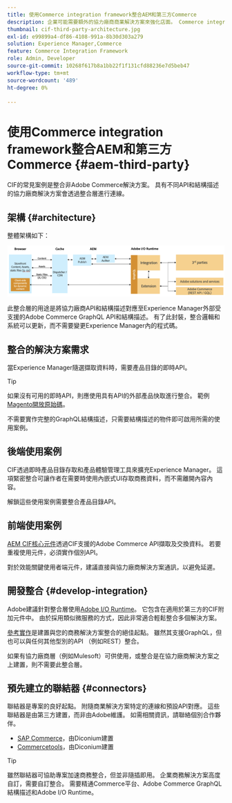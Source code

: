 ```yaml
---
title: 使用Commerce integration framework整合AEM和第三方Commerce
description: 企業可能需要額外的協力廠商商業解決方案來強化店面。 Commerce integration framework(CIF)可用於這類整合案例，以使用I/O Runtime將協力廠商商務解決方案連線至Adobe Experience Manager。
thumbnail: cif-third-party-architecture.jpg
exl-id: e99899a4-df86-4108-991a-8b30d303a279
solution: Experience Manager,Commerce
feature: Commerce Integration Framework
role: Admin, Developer
source-git-commit: 10268f617b8a1bb22f1f131cfd88236e7d5beb47
workflow-type: tm+mt
source-wordcount: '489'
ht-degree: 0%

---
```


# 使用Commerce integration framework整合AEM和第三方Commerce {#aem-third-party}

CIF的常見案例是整合非Adobe Commerce解決方案。 具有不同API和結構描述的協力廠商解決方案會透過整合層進行連線。

## 架構 {#architecture}

整體架構如下：

![AEM非Magento/協力廠商架構概述](../assets//AEM_nonMagento_Architecture.png)

此整合層的用途是將協力廠商API和結構描述對應至Experience Manager外部受支援的Adobe Commerce GraphQL API和結構描述。 有了此封裝，整合邏輯和系統可以更新，而不需要變更Experience Manager內的程式碼。

## 整合的解決方案需求

當Experience Manager隨選擷取資料時，需要產品目錄的即時API。

>[!TIP]
>
>如果沒有可用的即時API，則應使用具有API的外部產品快取進行整合。 範例[Magento開放原始碼](https://business.adobe.com/products/magento/open-source.html)。

不需要實作完整的GraphQL結構描述，只需要結構描述的物件即可啟用所需的使用案例。

## 後端使用案例

CIF透過即時產品目錄存取和產品體驗管理工具來擴充Experience Manager。 這項緊密整合可讓作者在需要時使用內嵌式UI存取商務資料，而不需離開內容內容。

解鎖這些使用案例需要整合產品目錄API。

## 前端使用案例

[AEM CIF核心元件](https://github.com/adobe/aem-core-cif-components)透過CIF支援的Adobe Commerce API擷取及交換資料。 若要重複使用元件，必須實作個別API。

對於效能關鍵使用者端元件，建議直接與協力廠商解決方案通訊，以避免延遲。

## 開發整合 {#develop-integration}

Adobe建議針對整合層使用[Adobe I/O Runtime](https://developer.adobe.com/apis/experienceplatform/runtime.html)。 它包含在適用於第三方的CIF附加元件中。 由於採用類似微服務的方式，因此非常適合輕鬆整合多個解決方案。

[參考實作](https://github.com/adobe/commerce-cif-graphql-integration-reference)是建置與您的商務解決方案整合的絕佳起點。 雖然其支援GraphQL，但也可以與任何其他型別的API （例如REST）整合。

如果有協力廠商層（例如Mulesoft）可供使用，或整合是在協力廠商解決方案之上建置，則不需要此整合層。

## 預先建立的聯結器 {#connectors}

聯結器是專案的良好起點。 附隨商業解決方案特定的連線和預設API對應。 這些聯結器是由第三方建置，而非由Adobe維護。 如需相關資訊，請聯絡個別合作夥伴。

* [SAP Commerce](https://github.com/diconium/commerce-cif-graphql-integration-hybris)，由Diconium建置
* [Commercetools](https://github.com/diconium/commerce-cif-graphql-integration-commercetool)，由Diconium建置

>[!TIP]
>
>雖然聯結器可協助專案加速商務整合，但並非隨插即用。 企業商務解決方案高度自訂，需要自訂整合。 需要精通Commerce平台、Adobe Commerce GraphQL結構描述和Adobe I/O Runtime。
